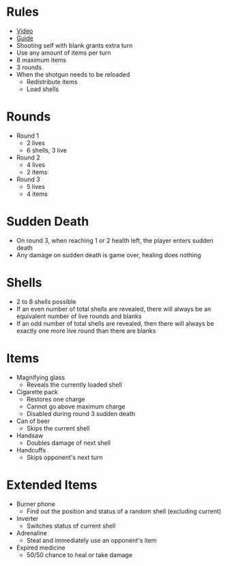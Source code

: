 # Rules

- [Video](https://www.youtube.com/watch?v=57lWqobFGUw)
- [Guide](https://steamcommunity.com/sharedfiles/filedetails/?id=3218902482)
- Shooting self with blank grants extra turn
- Use any amount of items per turn
- 8 maximum items
- 3 rounds
- When the shotgun needs to be reloaded
  - Redistribute items
  - Load shells

# Rounds

- Round 1
  - 2 lives
  - 6 shells, 3 live
- Round 2
  - 4 lives
  - 2 items
- Round 3
  - 5 lives
  - 4 items

# Sudden Death

- On round 3, when reaching 1 or 2 health left, the player enters sudden death
- Any damage on sudden death is game over, healing does nothing

# Shells

- 2 to 8 shells possible
- If an even number of total shells are revealed, there will always be an equivalent number of live rounds and blanks
- If an odd number of total shells are revealed, then there will always be exactly one more live round than there are blanks

# Items

- Magnifying glass
  - Reveals the currently loaded shell
- Cigarette pack
  - Restores one charge
  - Cannot go above maximum charge
  - Disabled during round 3 sudden death
- Can of beer
  - Skips the current shell
- Handsaw
  - Doubles damage of next shell
- Handcuffs
  - Skips opponent's next turn

# Extended Items

- Burner phone
  - Find out the position and status of a random shell (excluding current)
- Inverter
  - Switches status of current shell
- Adrenaline
  - Steal and immediately use an opponent's item
- Expired medicine
  - 50/50 chance to heal or take damage
